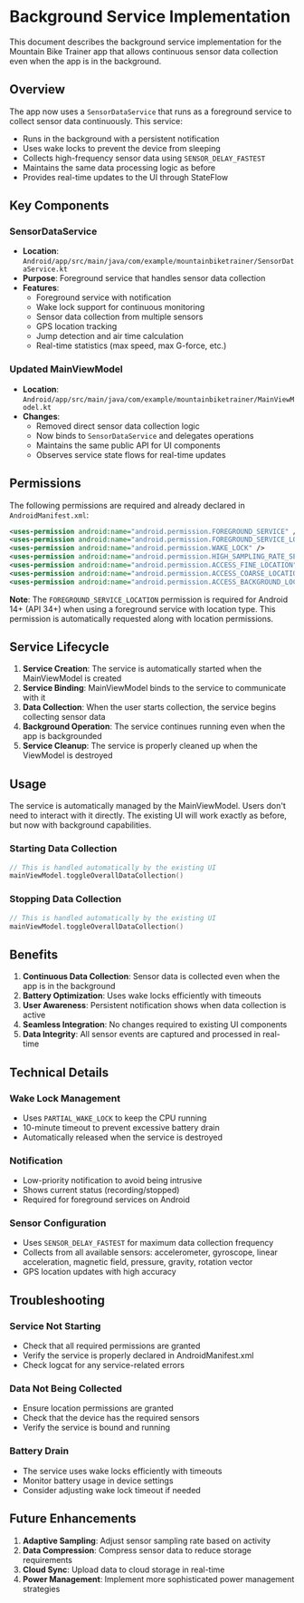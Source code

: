 # Background Service Implementation

This document describes the background service implementation for the Mountain Bike Trainer app that allows continuous sensor data collection even when the app is in the background.

## Overview

The app now uses a `SensorDataService` that runs as a foreground service to collect sensor data continuously. This service:

- Runs in the background with a persistent notification
- Uses wake locks to prevent the device from sleeping
- Collects high-frequency sensor data using `SENSOR_DELAY_FASTEST`
- Maintains the same data processing logic as before
- Provides real-time updates to the UI through StateFlow

## Key Components

### SensorDataService
- **Location**: `Android/app/src/main/java/com/example/mountainbiketrainer/SensorDataService.kt`
- **Purpose**: Foreground service that handles sensor data collection
- **Features**:
  - Foreground service with notification
  - Wake lock support for continuous monitoring
  - Sensor data collection from multiple sensors
  - GPS location tracking
  - Jump detection and air time calculation
  - Real-time statistics (max speed, max G-force, etc.)

### Updated MainViewModel
- **Location**: `Android/app/src/main/java/com/example/mountainbiketrainer/MainViewModel.kt`
- **Changes**:
  - Removed direct sensor data collection logic
  - Now binds to `SensorDataService` and delegates operations
  - Maintains the same public API for UI components
  - Observes service state flows for real-time updates

## Permissions

The following permissions are required and already declared in `AndroidManifest.xml`:

```xml
<uses-permission android:name="android.permission.FOREGROUND_SERVICE" />
<uses-permission android:name="android.permission.FOREGROUND_SERVICE_LOCATION" />
<uses-permission android:name="android.permission.WAKE_LOCK" />
<uses-permission android:name="android.permission.HIGH_SAMPLING_RATE_SENSORS" />
<uses-permission android:name="android.permission.ACCESS_FINE_LOCATION" />
<uses-permission android:name="android.permission.ACCESS_COARSE_LOCATION" />
<uses-permission android:name="android.permission.ACCESS_BACKGROUND_LOCATION" />
```

**Note**: The `FOREGROUND_SERVICE_LOCATION` permission is required for Android 14+ (API 34+) when using a foreground service with location type. This permission is automatically requested along with location permissions.

## Service Lifecycle

1. **Service Creation**: The service is automatically started when the MainViewModel is created
2. **Service Binding**: MainViewModel binds to the service to communicate with it
3. **Data Collection**: When the user starts collection, the service begins collecting sensor data
4. **Background Operation**: The service continues running even when the app is backgrounded
5. **Service Cleanup**: The service is properly cleaned up when the ViewModel is destroyed

## Usage

The service is automatically managed by the MainViewModel. Users don't need to interact with it directly. The existing UI will work exactly as before, but now with background capabilities.

### Starting Data Collection
```kotlin
// This is handled automatically by the existing UI
mainViewModel.toggleOverallDataCollection()
```

### Stopping Data Collection
```kotlin
// This is handled automatically by the existing UI
mainViewModel.toggleOverallDataCollection()
```

## Benefits

1. **Continuous Data Collection**: Sensor data is collected even when the app is in the background
2. **Battery Optimization**: Uses wake locks efficiently with timeouts
3. **User Awareness**: Persistent notification shows when data collection is active
4. **Seamless Integration**: No changes required to existing UI components
5. **Data Integrity**: All sensor events are captured and processed in real-time

## Technical Details

### Wake Lock Management
- Uses `PARTIAL_WAKE_LOCK` to keep the CPU running
- 10-minute timeout to prevent excessive battery drain
- Automatically released when the service is destroyed

### Notification
- Low-priority notification to avoid being intrusive
- Shows current status (recording/stopped)
- Required for foreground services on Android

### Sensor Configuration
- Uses `SENSOR_DELAY_FASTEST` for maximum data collection frequency
- Collects from all available sensors: accelerometer, gyroscope, linear acceleration, magnetic field, pressure, gravity, rotation vector
- GPS location updates with high accuracy

## Troubleshooting

### Service Not Starting
- Check that all required permissions are granted
- Verify the service is properly declared in AndroidManifest.xml
- Check logcat for any service-related errors

### Data Not Being Collected
- Ensure location permissions are granted
- Check that the device has the required sensors
- Verify the service is bound and running

### Battery Drain
- The service uses wake locks efficiently with timeouts
- Monitor battery usage in device settings
- Consider adjusting wake lock timeout if needed

## Future Enhancements

1. **Adaptive Sampling**: Adjust sensor sampling rate based on activity
2. **Data Compression**: Compress sensor data to reduce storage requirements
3. **Cloud Sync**: Upload data to cloud storage in real-time
4. **Power Management**: Implement more sophisticated power management strategies 